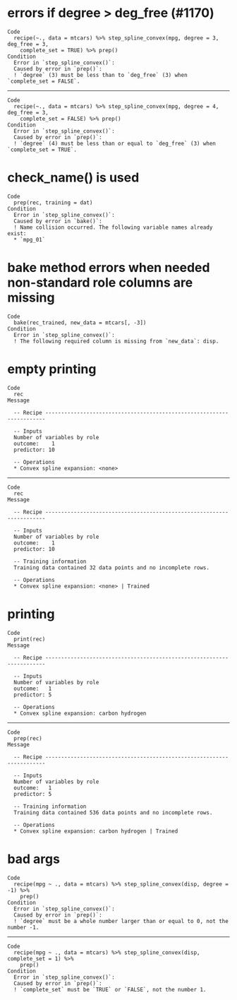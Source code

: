 # errors if degree > deg_free (#1170)

    Code
      recipe(~., data = mtcars) %>% step_spline_convex(mpg, degree = 3, deg_free = 3,
        complete_set = TRUE) %>% prep()
    Condition
      Error in `step_spline_convex()`:
      Caused by error in `prep()`:
      ! `degree` (3) must be less than to `deg_free` (3) when `complete_set = FALSE`.

---

    Code
      recipe(~., data = mtcars) %>% step_spline_convex(mpg, degree = 4, deg_free = 3,
        complete_set = FALSE) %>% prep()
    Condition
      Error in `step_spline_convex()`:
      Caused by error in `prep()`:
      ! `degree` (4) must be less than or equal to `deg_free` (3) when `complete_set = TRUE`.

# check_name() is used

    Code
      prep(rec, training = dat)
    Condition
      Error in `step_spline_convex()`:
      Caused by error in `bake()`:
      ! Name collision occurred. The following variable names already exist:
      * `mpg_01`

# bake method errors when needed non-standard role columns are missing

    Code
      bake(rec_trained, new_data = mtcars[, -3])
    Condition
      Error in `step_spline_convex()`:
      ! The following required column is missing from `new_data`: disp.

# empty printing

    Code
      rec
    Message
      
      -- Recipe ----------------------------------------------------------------------
      
      -- Inputs 
      Number of variables by role
      outcome:    1
      predictor: 10
      
      -- Operations 
      * Convex spline expansion: <none>

---

    Code
      rec
    Message
      
      -- Recipe ----------------------------------------------------------------------
      
      -- Inputs 
      Number of variables by role
      outcome:    1
      predictor: 10
      
      -- Training information 
      Training data contained 32 data points and no incomplete rows.
      
      -- Operations 
      * Convex spline expansion: <none> | Trained

# printing

    Code
      print(rec)
    Message
      
      -- Recipe ----------------------------------------------------------------------
      
      -- Inputs 
      Number of variables by role
      outcome:   1
      predictor: 5
      
      -- Operations 
      * Convex spline expansion: carbon hydrogen

---

    Code
      prep(rec)
    Message
      
      -- Recipe ----------------------------------------------------------------------
      
      -- Inputs 
      Number of variables by role
      outcome:   1
      predictor: 5
      
      -- Training information 
      Training data contained 536 data points and no incomplete rows.
      
      -- Operations 
      * Convex spline expansion: carbon hydrogen | Trained

# bad args

    Code
      recipe(mpg ~ ., data = mtcars) %>% step_spline_convex(disp, degree = -1) %>%
        prep()
    Condition
      Error in `step_spline_convex()`:
      Caused by error in `prep()`:
      ! `degree` must be a whole number larger than or equal to 0, not the number -1.

---

    Code
      recipe(mpg ~ ., data = mtcars) %>% step_spline_convex(disp, complete_set = 1) %>%
        prep()
    Condition
      Error in `step_spline_convex()`:
      Caused by error in `prep()`:
      ! `complete_set` must be `TRUE` or `FALSE`, not the number 1.


